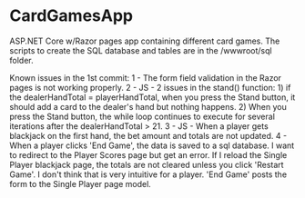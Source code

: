 # CardGamesApp
ASP.NET Core w/Razor pages app containing different card games.  The scripts to create the SQL database and tables are in the /wwwroot/sql folder.

Known issues in the 1st commit:
1 - The form field validation in the Razor pages is not working properly.
2 - JS - 2 issues in the stand() function:  1) if the dealerHandTotal = playerHandTotal, when you press the Stand button, it should add a card to the dealer's hand but nothing happens.  2) When you press the Stand button, the while loop continues to execute for several iterations after the dealerHandTotal > 21.
3 - JS - When a player gets blackjack on the first hand, the bet amount and totals are not updated.
4 - When a player clicks 'End Game', the data is saved to a sql database. I want to redirect to the Player Scores page but get an error.  If I reload the Single Player blackjack page, the totals are not cleared unless you click 'Restart Game'.  I don't think that is very intuitive for a player.  'End Game' posts the form to the Single Player page model.
